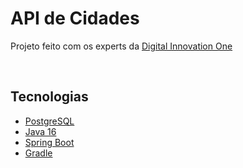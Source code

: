 # API de Cidades
Projeto feito com os experts da [Digital Innovation One](https://digitalinnovation.one/)


&nbsp;
## Tecnologias
* [PostgreSQL](https://www.postgresql.org/)
* [Java 16](https://docs.oracle.com/en/java/)
* [Spring Boot](https://docs.spring.io/spring-boot/docs/current/reference/htmlsingle/)
* [Gradle](https://docs.gradle.org/current/userguide/userguide.html)



